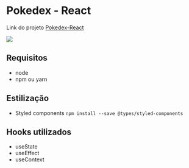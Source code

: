 # Pokedex - React

Link do projeto <a href="https://pokedex-react-edinaldofcs.vercel.app/">Pokedex-React</a>

<img src="https://drive.google.com/uc?export=view&id=1TWxpIF8tj6SIgjes5bCytDm3AAApm07A">


## Requisitos
 - node
 - npm ou yarn

## Estilização
 - Styled components ``npm install --save @types/styled-components``
 
## Hooks utilizados
 - useState
 - useEffect
 - useContext
